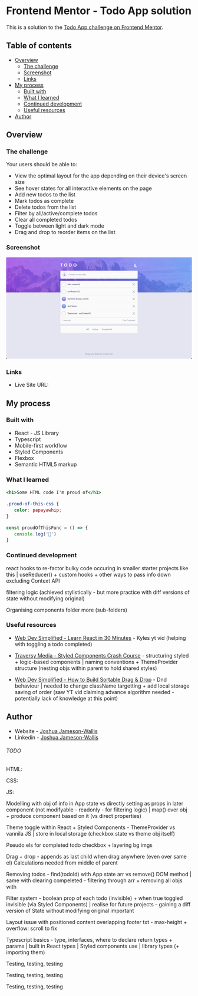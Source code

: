 # Frontend Mentor - Todo App solution

This is a solution to the [Todo App challenge on Frontend Mentor](https://www.frontendmentor.io/challenges/todo-app-Su1_KokOW).

## Table of contents

-  [Overview](#overview)
   -  [The challenge](#the-challenge)
   -  [Screenshot](#screenshot)
   -  [Links](#links)
-  [My process](#my-process)
   -  [Built with](#built-with)
   -  [What I learned](#what-i-learned)
   -  [Continued development](#continued-development)
   -  [Useful resources](#useful-resources)
-  [Author](#author)

## Overview

### The challenge

Your users should be able to:

-  View the optimal layout for the app depending on their device's screen size
-  See hover states for all interactive elements on the page
-  Add new todos to the list
-  Mark todos as complete
-  Delete todos from the list
-  Filter by all/active/complete todos
-  Clear all completed todos
-  Toggle between light and dark mode
-  Drag and drop to reorder items on the list

### Screenshot

![](./screenshot.png)

### Links

-  Live Site URL:

## My process

### Built with

-  React - JS Library
-  Typescript
-  Mobile-first workflow
-  Styled Components
-  Flexbox
-  Semantic HTML5 markup

### What I learned

```jsx
<h1>Some HTML code I'm proud of</h1>
```

```css
.proud-of-this-css {
   color: papayawhip;
}
```

```js
const proudOfThisFunc = () => {
   console.log('🎉')
}
```

### Continued development

react hooks to re-factor bulky code occuring in smaller starter projects like this | useReducer() + custom hooks + other ways to pass info down excluding Context API

filtering logic (achieved stylistically - but more practice with diff versions of state without modifying original)

Organising components folder more (sub-folders)

### Useful resources

-  [Web Dev Simplified - Learn React in 30 Minutes](https://www.youtube.com/watch?v=hQAHSlTtcmY&t=1336s&ab_channel=WebDevSimplified) - Kyles yt vid (helping with toggling a todo completed)

-  [Traversy Media - Styled Components Crash Course](https://www.youtube.com/watch?v=02zO0hZmwnw&t=945s&ab_channel=TraversyMedia) - structuring styled + logic-based components | naming conventions + ThemeProvider structure (nesting objs within parent to hold shared styles)

-  [Web Dev Simplified - How to Build Sortable Drag & Drop](https://www.youtube.com/watch?v=jfYWwQrtzzY&t=582s&ab_channel=WebDevSimplified) - Dnd behaviour | needed to change className targetting + add local storage saving of order (saw YT vid claiming advance algorithm needed - potentially lack of knowledge at this point)

## Author

-  Website - [Joshua Jameson-Wallis](https://joshuajamesonwallis.com)
-  Linkedin - [Joshua Jameson-Wallis]()

###### TODO

HTML:

CSS:

JS:

Modelling with obj of info in App state vs directly setting as props in later component (not modifyable - readonly - for filtering logic) | map() over obj + produce component based on it (vs direct properties)

Theme toggle within React + Styled Components - ThemeProvider vs vannila JS | store in local storage (checkbox state vs theme obj itself)

Pseudo els for completed todo checkbox + layering bg imgs

Drag + drop - appends as last child when drag anywhere (even over same el)
Calculations needed from middle of parent

Removing todos - find(todoId) with App state arr vs remove() DOM method | same with clearing compeleted - filtering through arr + removing all objs with

Filter system - boolean prop of each todo (invisible) + when true toggled invisible (via Styled Components) | realise for future projects - gaining a diff version of State without modifying original important

Layout issue with positioned content overlapping footer txt - max-height + overflow: scroll to fix

Typescript basics - type, interfaces, where to declare return types + params | built in React types | Styled components use | library types (+ importing them)

Testing, testing, testing

Testing, testing, testing

Testing, testing, testing
